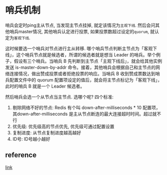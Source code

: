 # 哨兵机制

哨兵会定时ping主从节点, 当发现主节点挂掉, 就定该情况为`主观下线`. 然后会问其他哨兵master情况, 其他哨兵认定进行投票, 如果投票数超过设定的`quorum`, 就认定为`客观下线`.

这时候要选一个哨兵对节点进行主从转移. 哪个哨兵节点判断主节点为「客观下线」，这个哨兵节点就是候选者，所谓的候选者就是想当 Leader 的哨兵。举个例子，假设有三个哨兵。当哨兵 B 先判断到主节点「主观下线后」，就会给其他实例发送 is-master-down-by-addr 命令。接着，其他哨兵会根据自己和主节点的网络连接情况，做出赞成投票或者拒绝投票的响应。当哨兵 B 收到赞成票数达到哨兵配置文件中的 quorum 配置项设定的值后，就会将主节点标记为「客观下线」，此时的哨兵 B 就是一个 Leader 候选者。

然后哨兵会选一个从节点当主节点. 选哪个呢? 四个标准:

1. 剔除网络不好的节点: Redis 有个叫 down-after-milliseconds * 10 配置项，其down-after-milliseconds 是主从节点断连的最大连接超时时间。超过就不行
2. 优先级: 优先级高的节点优先, 优先级可通过配置设置
3. 复制进度: 从节点复制进度越高越好
4. ID号: ID号越小越好

## reference

[link](https://www.xiaolincoding.com/redis/cluster/sentinel.html#%E4%B8%BA%E4%BB%80%E4%B9%88%E8%A6%81%E6%9C%89%E5%93%A8%E5%85%B5%E6%9C%BA%E5%88%B6)